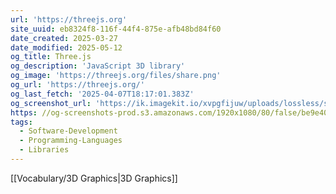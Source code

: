```yaml
---
url: 'https://threejs.org'
site_uuid: eb8324f8-116f-44f4-875e-afb48bd84f60
date_created: 2025-03-27
date_modified: 2025-05-12
og_title: Three.js
og_description: 'JavaScript 3D library'
og_image: 'https://threejs.org/files/share.png'
og_url: 'https://threejs.org/'
og_last_fetch: '2025-04-07T18:17:01.383Z'
og_screenshot_url: 'https://ik.imagekit.io/xvpgfijuw/uploads/lossless/screenshots/20250605_Three.js_og_screenshot.jpeg'
https: //og-screenshots-prod.s3.amazonaws.com/1920x1080/80/false/be9e40b9672b7d79a68ce0c91d7c97b541c7e742d6681c8ed5f43e55e2401e5b.jpeg
tags:
  - Software-Development
  - Programming-Languages
  - Libraries
---
```


[[Vocabulary/3D Graphics|3D Graphics]]